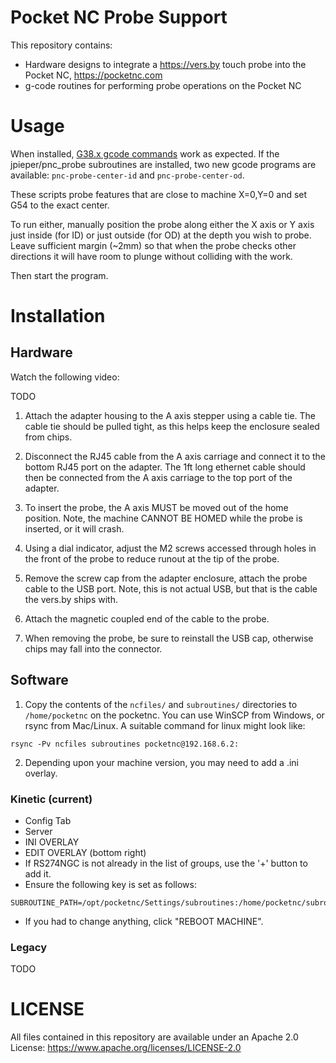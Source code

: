 # Pocket NC Probe Support #

This repository contains:

* Hardware designs to integrate a https://vers.by touch probe into the Pocket NC, https://pocketnc.com
* g-code routines for performing probe operations on the Pocket NC

# Usage #

When installed, [G38.x gcode commands](https://linuxcnc.org/docs/2.6/html/gcode/gcode.html#sec:G38-probe) work as expected.  If the jpieper/pnc_probe subroutines are installed, two new gcode programs are available: `pnc-probe-center-id` and `pnc-probe-center-od`.

These scripts probe features that are close to machine X=0,Y=0 and set G54 to the exact center.

To run either, manually position the probe along either the X axis or Y axis just inside (for ID) or just outside (for OD) at the depth you wish to probe.  Leave sufficient margin (~2mm) so that when the probe checks other directions it will have room to plunge without colliding with the work.

Then start the program.

# Installation #

## Hardware ##

Watch the following video:

TODO

1. Attach the adapter housing to the A axis stepper using a cable tie.  The cable tie should be pulled tight, as this helps keep the enclosure sealed from chips.

2. Disconnect the RJ45 cable from the A axis carriage and connect it to the bottom RJ45 port on the adapter.  The 1ft long ethernet cable should then be connected from the A axis carriage to the top port of the adapter.

3. To insert the probe, the A axis MUST be moved out of the home position.  Note, the machine CANNOT BE HOMED while the probe is inserted, or it will crash.

4. Using a dial indicator, adjust the M2 screws accessed through holes in the front of the probe to reduce runout at the tip of the probe.

5. Remove the screw cap from the adapter enclosure, attach the probe cable to the USB port.  Note, this is not actual USB, but that is the cable the vers.by ships with.

6. Attach the magnetic coupled end of the cable to the probe.

7. When removing the probe, be sure to reinstall the USB cap, otherwise chips may fall into the connector.

## Software ##

1. Copy the contents of the `ncfiles/` and `subroutines/` directories to `/home/pocketnc` on the pocketnc.  You can use WinSCP from Windows, or rsync from Mac/Linux.  A suitable command for linux might look like:

```
rsync -Pv ncfiles subroutines pocketnc@192.168.6.2:
```

2. Depending upon your machine version, you may need to add a .ini overlay.

### Kinetic (current) ###

 * Config Tab
 * Server
 * INI OVERLAY
 * EDIT OVERLAY (bottom right)
 * If RS274NGC is not already in the list of groups, use the '+' button to add it.
 * Ensure the following key is set as follows:

```
SUBROUTINE_PATH=/opt/pocketnc/Settings/subroutines:/home/pocketnc/subroutines
```

 * If you had to change anything, click "REBOOT MACHINE".

### Legacy ###

TODO

# LICENSE #

All files contained in this repository are available under an Apache 2.0 License: https://www.apache.org/licenses/LICENSE-2.0

